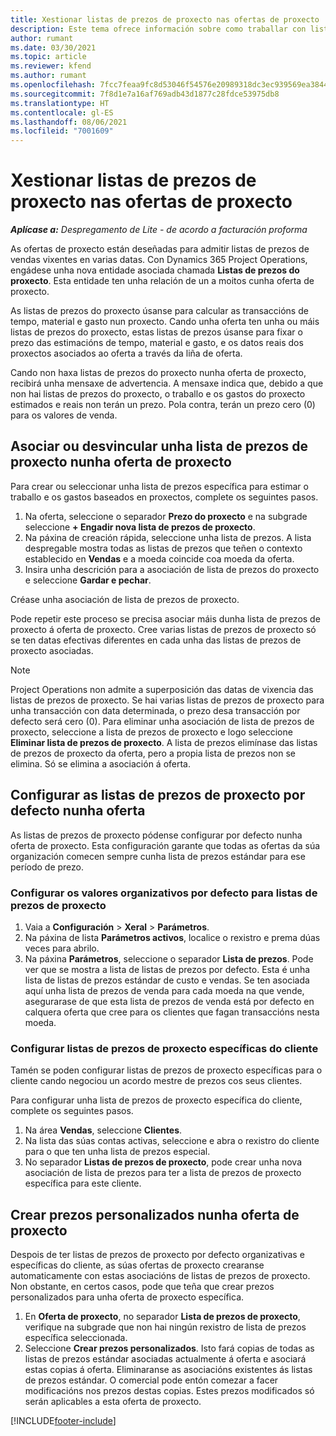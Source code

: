 ```yaml
---
title: Xestionar listas de prezos de proxecto nas ofertas de proxecto
description: Este tema ofrece información sobre como traballar con listas de prezos de proxecto nas ofertas.
author: rumant
ms.date: 03/30/2021
ms.topic: article
ms.reviewer: kfend
ms.author: rumant
ms.openlocfilehash: 7fcc7feaa9fc8d53046f54576e20989318dc3ec939569ea3844b18097512a24b
ms.sourcegitcommit: 7f8d1e7a16af769adb43d1877c28fdce53975db8
ms.translationtype: HT
ms.contentlocale: gl-ES
ms.lasthandoff: 08/06/2021
ms.locfileid: "7001609"
---
```

# <a name="manage-project-price-lists-on-project-quotes"></a>Xestionar listas de prezos de proxecto nas ofertas de proxecto 

_**Aplícase a:** Despregamento de Lite - de acordo a facturación proforma_

As ofertas de proxecto están deseñadas para admitir listas de prezos de vendas vixentes en varias datas. Con Dynamics 365 Project Operations, engádese unha nova entidade asociada chamada **Listas de prezos do proxecto**. Esta entidade ten unha relación de un a moitos cunha oferta de proxecto.

As listas de prezos do proxecto úsanse para calcular as transaccións de tempo, material e gasto nun proxecto. Cando unha oferta ten unha ou máis listas de prezos do proxecto, estas listas de prezos úsanse para fixar o prezo das estimacións de tempo, material e gasto, e os datos reais dos proxectos asociados ao oferta a través da liña de oferta.

Cando non haxa listas de prezos do proxecto nunha oferta de proxecto, recibirá unha mensaxe de advertencia. A mensaxe indica que, debido a que non hai listas de prezos do proxecto, o traballo e os gastos do proxecto estimados e reais non terán un prezo. Pola contra, terán un prezo cero (0) para os valores de venda.

## <a name="associate-or-disassociate-a-project-price-list-on-a-project-quote"></a>Asociar ou desvincular unha lista de prezos de proxecto nunha oferta de proxecto

Para crear ou seleccionar unha lista de prezos específica para estimar o traballo e os gastos baseados en proxectos, complete os seguintes pasos.

1. Na oferta, seleccione o separador **Prezo do proxecto** e na subgrade seleccione **+ Engadir nova lista de prezos de proxecto**.
2. Na páxina de creación rápida, seleccione unha lista de prezos. A lista despregable mostra todas as listas de prezos que teñen o contexto establecido en **Vendas** e a moeda coincide coa moeda da oferta.
4. Insira unha descrición para a asociación de lista de prezos do proxecto e seleccione **Gardar e pechar**.

Créase unha asociación de lista de prezos de proxecto.

Pode repetir este proceso se precisa asociar máis dunha lista de prezos de proxecto á oferta de proxecto. Cree varias listas de prezos de proxecto só se ten datas efectivas diferentes en cada unha das listas de prezos de proxecto asociadas.

> [!NOTE]
> Project Operations non admite a superposición das datas de vixencia das listas de prezos de proxecto. Se hai varias listas de prezos de proxecto para unha transacción con data determinada, o prezo desa transacción por defecto será cero (0).
Para eliminar unha asociación de lista de prezos de proxecto, seleccione a lista de prezos de proxecto e logo seleccione **Eliminar lista de prezos de proxecto**. A lista de prezos elimínase das listas de prezos de proxecto da oferta, pero a propia lista de prezos non se elimina. Só se elimina a asociación á oferta.

## <a name="set-up-default-project-price-lists-on-a-quote"></a>Configurar as listas de prezos de proxecto por defecto nunha oferta

As listas de prezos de proxecto pódense configurar por defecto nunha oferta de proxecto. Esta configuración garante que todas as ofertas da súa organización comecen sempre cunha lista de prezos estándar para ese período de prezo.

### <a name="set-up-organizational-default-for-project-price-lists"></a>Configurar os valores organizativos por defecto para listas de prezos de proxecto

1. Vaia a **Configuración** > **Xeral** > **Parámetros**.
2. Na páxina de lista **Parámetros activos**, localice o rexistro e prema dúas veces para abrilo. 
3. Na páxina **Parámetros**, seleccione o separador **Lista de prezos**. Pode ver que se mostra a lista de listas de prezos por defecto. Esta é unha lista de listas de prezos estándar de custo e vendas. Se ten asociada aquí unha lista de prezos de venda para cada moeda na que vende, asegurarase de que esta lista de prezos de venda está por defecto en calquera oferta que cree para os clientes que fagan transaccións nesta moeda.

### <a name="set-up-customer-specific-project-price-lists"></a>Configurar listas de prezos de proxecto específicas do cliente

Tamén se poden configurar listas de prezos de proxecto específicas para o cliente cando negociou un acordo mestre de prezos cos seus clientes.

Para configurar unha lista de prezos de proxecto específica do cliente, complete os seguintes pasos.

1. Na área **Vendas**, seleccione **Clientes**.
2. Na lista das súas contas activas, seleccione e abra o rexistro do cliente para o que ten unha lista de prezos especial.
3. No separador **Listas de prezos de proxecto**, pode crear unha nova asociación de lista de prezos para ter a lista de prezos de proxecto específica para este cliente.

## <a name="create-custom-pricing-on-a-project-quote"></a>Crear prezos personalizados nunha oferta de proxecto

Despois de ter listas de prezos de proxecto por defecto organizativas e específicas do cliente, as súas ofertas de proxecto crearanse automaticamente con estas asociacións de listas de prezos de proxecto. Non obstante, en certos casos, pode que teña que crear prezos personalizados para unha oferta de proxecto específica. 

1. En **Oferta de proxecto**, no separador **Lista de prezos de proxecto**, verifique na subgrade que non hai ningún rexistro de lista de prezos específica seleccionada.
2. Seleccione **Crear prezos personalizados**. Isto fará copias de todas as listas de prezos estándar asociadas actualmente á oferta e asociará estas copias á oferta. Eliminaranse as asociacións existentes ás listas de prezos estándar. O comercial pode entón comezar a facer modificacións nos prezos destas copias. Estes prezos modificados só serán aplicables a esta oferta de proxecto.


[!INCLUDE[footer-include](../../includes/footer-banner.md)]
